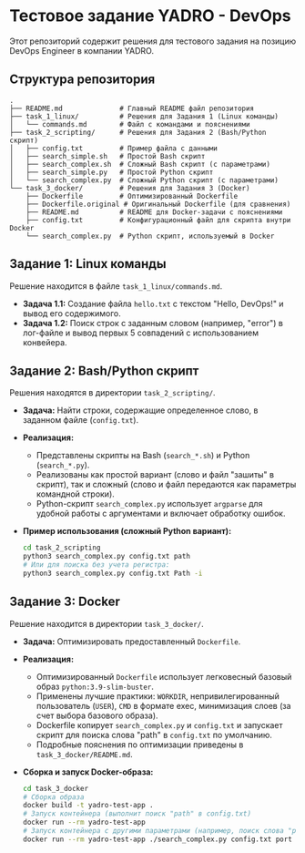 # Тестовое задание YADRO - DevOps

Этот репозиторий содержит решения для тестового задания на позицию DevOps Engineer в компании YADRO.

## Структура репозитория

```
.
├── README.md              # Главный README файл репозитория
├── task_1_linux/          # Решения для Задания 1 (Linux команды)
│   └── commands.md        # Файл с командами и пояснениями
├── task_2_scripting/      # Решения для Задания 2 (Bash/Python скрипт)
│   ├── config.txt         # Пример файла с данными
│   ├── search_simple.sh   # Простой Bash скрипт
│   ├── search_complex.sh  # Сложный Bash скрипт (с параметрами)
│   ├── search_simple.py   # Простой Python скрипт
│   └── search_complex.py  # Сложный Python скрипт (с параметрами)
└── task_3_docker/         # Решения для Задания 3 (Docker)
    ├── Dockerfile         # Оптимизированный Dockerfile
    ├── Dockerfile.original # Оригинальный Dockerfile (для сравнения)
    ├── README.md          # README для Docker-задачи с пояснениями
    ├── config.txt         # Конфигурационный файл для скрипта внутри Docker
    └── search_complex.py  # Python скрипт, используемый в Docker
```

## Задание 1: Linux команды

Решение находится в файле `task_1_linux/commands.md`.

*   **Задача 1.1:** Создание файла `hello.txt` с текстом "Hello, DevOps!" и вывод его содержимого.
*   **Задача 1.2:** Поиск строк с заданным словом (например, "error") в лог-файле и вывод первых 5 совпадений с использованием конвейера.

## Задание 2: Bash/Python скрипт

Решения находятся в директории `task_2_scripting/`.

*   **Задача:** Найти строки, содержащие определенное слово, в заданном файле (`config.txt`).
*   **Реализация:**
    *   Представлены скрипты на Bash (`search_*.sh`) и Python (`search_*.py`).
    *   Реализованы как простой вариант (слово и файл "зашиты" в скрипт), так и сложный (слово и файл передаются как параметры командной строки).
    *   Python-скрипт `search_complex.py` использует `argparse` для удобной работы с аргументами и включает обработку ошибок.

*   **Пример использования (сложный Python вариант):**
    ```bash
    cd task_2_scripting
    python3 search_complex.py config.txt path
    # Или для поиска без учета регистра:
    python3 search_complex.py config.txt Path -i
    ```

## Задание 3: Docker

Решение находится в директории `task_3_docker/`.

*   **Задача:** Оптимизировать предоставленный `Dockerfile`.
*   **Реализация:**
    *   Оптимизированный `Dockerfile` использует легковесный базовый образ `python:3.9-slim-buster`.
    *   Применены лучшие практики: `WORKDIR`, непривилегированный пользователь (`USER`), `CMD` в формате exec, минимизация слоев (за счет выбора базового образа).
    *   Dockerfile копирует `search_complex.py` и `config.txt` и запускает скрипт для поиска слова "path" в `config.txt` по умолчанию.
    *   Подробные пояснения по оптимизации приведены в `task_3_docker/README.md`.

*   **Сборка и запуск Docker-образа:**
    ```bash
    cd task_3_docker
    # Сборка образа
    docker build -t yadro-test-app .
    # Запуск контейнера (выполнит поиск "path" в config.txt)
    docker run --rm yadro-test-app
    # Запуск контейнера с другими параметрами (например, поиск слова "port")
    docker run --rm yadro-test-app ./search_complex.py config.txt port
    ```
